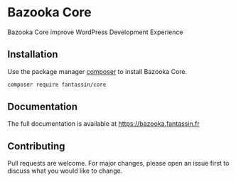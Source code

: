 # Bazooka Core
Bazooka Core improve WordPress Development Experience

## Installation
Use the package manager [composer](https://getcomposer.org/) to install Bazooka Core.
```bash
composer require fantassin/core
```

## Documentation
The full documentation is available at https://bazooka.fantassin.fr

## Contributing
Pull requests are welcome. For major changes, please open an issue first to discuss what you would like to change.
